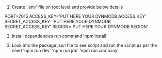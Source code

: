 1. Create '.env' file on root level and provide below details

PORT=7015
ACCESS_KEY='PUT HERE YOUR DYNMODB ACCESS KEY'
SECRET_ACCESS_KEY='PUT HERE YOUR DYNMODB SECRET_ACCESS_KEY'
REGION='PUT HERE YOUR DYNMODB REGION'

2. Install dependencies run command
   'npm install'

3. Look into the package.json file to see script and run the script as per the need
   'npm run dev'
   'npm run job'
   'npm run company'
